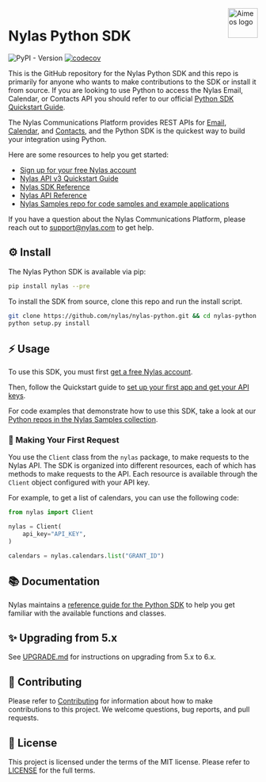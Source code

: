 <a href="https://www.nylas.com/">
    <img src="https://brand.nylas.com/assets/downloads/logo_horizontal_png/Nylas-Logo-Horizontal-Blue_.png" alt="Aimeos logo" title="Aimeos" align="right" height="60" />
</a>

# Nylas Python SDK

![PyPI - Version](https://img.shields.io/pypi/v/nylas)
[![codecov](https://codecov.io/gh/nylas/nylas-python/branch/main/graph/badge.svg?token=HyxGAn5bJR)](https://codecov.io/gh/nylas/nylas-python)

This is the GitHub repository for the Nylas Python SDK and this repo is primarily for anyone who wants to make contributions to the SDK or install it from source. If you are looking to use Python to access the Nylas Email, Calendar, or Contacts API you should refer to our official [Python SDK Quickstart Guide](https://docs.nylas.com/docs/quickstart-python).

The Nylas Communications Platform provides REST APIs for [Email](https://docs.nylas.com/docs/quickstart-email), [Calendar](https://docs.nylas.com/docs/quickstart-calendar), and [Contacts](https://docs.nylas.com/docs/quickstart-contacts), and the Python SDK is the quickest way to build your integration using Python.

Here are some resources to help you get started:

- [Sign up for your free Nylas account](https://dashboard.nylas.com/register)
- [Nylas API v3 Quickstart Guide](https://developer.nylas.com/docs/v3-beta/v3-quickstart/)
- [Nylas SDK Reference](https://nylas-python-sdk-reference.pages.dev/)
- [Nylas API Reference](https://developer.nylas.com/docs/api/)
- [Nylas Samples repo for code samples and example applications](https://github.com/orgs/nylas-samples/repositories?q=&type=all&language=python)

If you have a question about the Nylas Communications Platform, please reach out to support@nylas.com to get help.

## ⚙️ Install

The Nylas Python SDK is available via pip:

```bash
pip install nylas --pre
```

To install the SDK from source, clone this repo and run the install script.

```bash
git clone https://github.com/nylas/nylas-python.git && cd nylas-python
python setup.py install
```

## ⚡️ Usage

To use this SDK, you must first [get a free Nylas account](https://dashboard.nylas.com/register).

Then, follow the Quickstart guide to [set up your first app and get your API keys](https://developer.nylas.com/docs/v3-beta/v3-quickstart/).

For code examples that demonstrate how to use this SDK, take a look at our [Python repos in the Nylas Samples collection](https://github.com/orgs/nylas-samples/repositories?q=&type=all&language=python).

### 🚀 Making Your First Request

You use the `Client` class from the `nylas` package, to make requests to the Nylas API. The SDK is organized into different resources, each of which has methods to make requests to the API. Each resource is available through the `Client` object configured with your API key.

For example, to get a list of calendars, you can use the following code:


```python
from nylas import Client

nylas = Client(
    api_key="API_KEY",
)

calendars = nylas.calendars.list("GRANT_ID")
```

## 📚 Documentation

Nylas maintains a [reference guide for the Python SDK](https://nylas-python-sdk-reference.pages.dev/) to help you get familiar with the available functions and classes.

## ✨ Upgrading from 5.x

See [UPGRADE.md](UPGRADE.md) for instructions on upgrading from 5.x to 6.x.

## 💙 Contributing

Please refer to [Contributing](Contributing.md) for information about how to make contributions to this project. We welcome questions, bug reports, and pull requests.

## 📝 License

This project is licensed under the terms of the MIT license. Please refer to [LICENSE](LICENSE) for the full terms.
